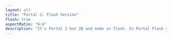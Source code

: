```yaml
---
layout: alt
title: "Portal 2: Flash Version"
flash: true
aspectRatio: "6:4"
description: "It's Portal 2 but 2D and made in flash. In Portal Flash you have to solve a series of puzzles based on the portal gun use q and e to shoot portals. :)"
---
```

